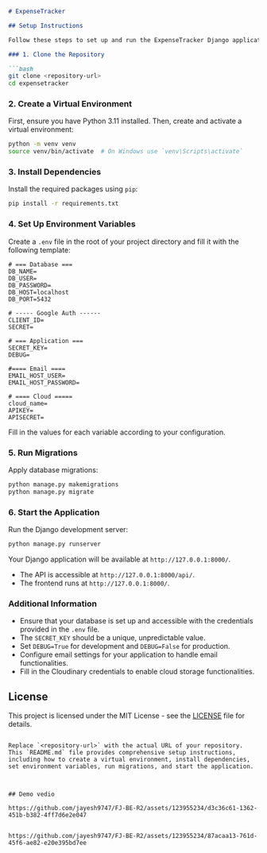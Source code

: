 
```markdown
# ExpenseTracker

## Setup Instructions

Follow these steps to set up and run the ExpenseTracker Django application.

### 1. Clone the Repository

```bash
git clone <repository-url>
cd expensetracker
```

### 2. Create a Virtual Environment

First, ensure you have Python 3.11 installed. Then, create and activate a virtual environment:

```bash
python -m venv venv
source venv/bin/activate  # On Windows use `venv\Scripts\activate`
```

### 3. Install Dependencies

Install the required packages using `pip`:

```bash
pip install -r requirements.txt
```

### 4. Set Up Environment Variables

Create a `.env` file in the root of your project directory and fill it with the following template:

```env
# === Database ===
DB_NAME=
DB_USER=
DB_PASSWORD=
DB_HOST=localhost
DB_PORT=5432

# ----- Google Auth ------
CLIENT_ID= 
SECRET= 

# === Application ===
SECRET_KEY=
DEBUG=

#==== Email ====
EMAIL_HOST_USER=
EMAIL_HOST_PASSWORD=

# ==== Cloud ===== 
cloud_name=
APIKEY=
APISECRET=
```

Fill in the values for each variable according to your configuration.

### 5. Run Migrations

Apply database migrations:

```bash
python manage.py makemigrations
python manage.py migrate
```

### 6. Start the Application

Run the Django development server:

```bash
python manage.py runserver
```

Your Django application will be available at `http://127.0.0.1:8000/`.

- The API is accessible at `http://127.0.0.1:8000/api/`.
- The frontend runs at `http://127.0.0.1:8000/`.

### Additional Information

- Ensure that your database is set up and accessible with the credentials provided in the `.env` file.
- The `SECRET_KEY` should be a unique, unpredictable value.
- Set `DEBUG=True` for development and `DEBUG=False` for production.
- Configure email settings for your application to handle email functionalities.
- Fill in the Cloudinary credentials to enable cloud storage functionalities.

## License

This project is licensed under the MIT License - see the [LICENSE](LICENSE) file for details.
```

Replace `<repository-url>` with the actual URL of your repository. This `README.md` file provides comprehensive setup instructions, including how to create a virtual environment, install dependencies, set environment variables, run migrations, and start the application.



## Demo vedio

https://github.com/jayesh9747/FJ-BE-R2/assets/123955234/d3c36c61-1362-451b-b382-4ff7d6e2e047


https://github.com/jayesh9747/FJ-BE-R2/assets/123955234/87acaa13-761d-45f6-ae82-e20e395bd7ee


